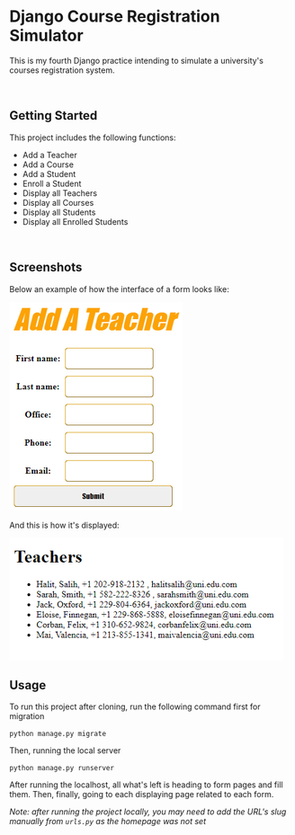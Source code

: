 # Django Course Registration Simulator
This is my fourth Django practice intending to simulate a university's courses registration system. 


<br>

## Getting Started
This project includes the following functions:

- Add a Teacher
- Add a Course
- Add a Student
- Enroll a Student
- Display all Teachers
- Display all Courses
- Display all Students
- Display all Enrolled Students


<br>

## Screenshots
Below an example of how the interface of a form looks like:

  <img src="/screenshots/add-teacher.png">


And this is how it's displayed:

  <img src="/screenshots/teachers-list.png">


## Usage
To run this project after cloning, run the following command first for migration
```
python manage.py migrate
```

Then, running the local server
```
python manage.py runserver
```
After running the localhost, all what's left is heading to form pages and fill them. Then, finally, going to each displaying page related to each form.

_Note: after running the project locally, you may need to add the URL's slug manually from ```urls.py``` as the homepage was not set_
